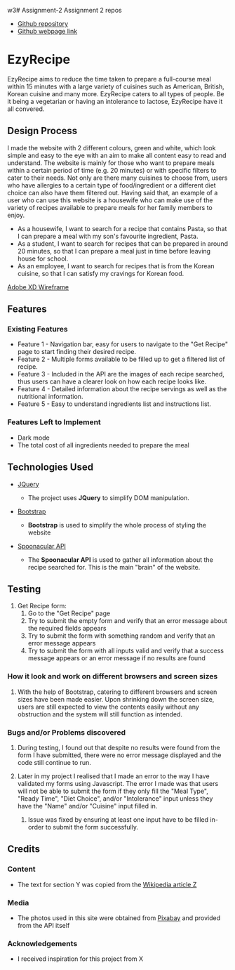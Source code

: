 w3# Assignment-2
Assignment 2 repos
- [Github repository](https://github.com/KangggX/Assignment-2)
- [Github webpage link](https://kangggx.github.io/Assignment-2/)

# EzyRecipe

EzyRecipe aims to reduce the time taken to prepare a full-course meal within 15 minutes with a large variety of cuisines such as 
American, British, Korean cuisine and many more. EzyRecipe caters to all types of people. Be it being a vegetarian or having an intolerance to lactose, EzyRecipe have it all convered.
 
## Design Process

I made the website with 2 different colours, green and white, which look simple and easy to the eye with an aim to make all content easy to read and understand. The website is mainly for those who want to prepare meals within a certain period of time (e.g. 20 minutes) or with specific filters to cater to their needs. Not only are there many cuisines to choose from, users who have allergies to a certain type of food/ingredient or a different diet choice can also have them filtered out. Having said that, an example of a user who can use this website is a housewife who can make use of the variety of recipes available to prepare meals for her family members to enjoy.

- As a housewife, I want to search for a recipe that contains Pasta, so that I can prepare a meal with my son's favourite ingredient, Pasta.
- As a student, I want to search for recipes that can be prepared in around 20 minutes, so that I can prepare a meal just in time before leaving house for school.
- As an employee, I want to search for recipes that is from the Korean cuisine, so that I can satisfy my cravings for Korean food.

[Adobe XD Wireframe](https://xd.adobe.com/view/471d1f6d-1b7e-4a70-9801-b3aff50f69d6-124e/)

## Features
 
### Existing Features
- Feature 1 - Navigation bar, easy for users to navigate to the "Get Recipe" page to start finding their desired recipe.
- Feature 2 - Multiple forms available to be filled up to get a filtered list of recipe.
- Feature 3 - Included in the API are the images of each recipe searched, thus users can have a clearer look on how each recipe looks like.
- Feature 4 - Detailed information about the recipe servings as well as the nutritional information.
- Feature 5 - Easy to understand ingredients list and instructions list.

### Features Left to Implement
- Dark mode
- The total cost of all ingredients needed to prepare the meal

## Technologies Used

- [JQuery](https://jquery.com)
    - The project uses **JQuery** to simplify DOM manipulation.

- [Bootstrap](https://getbootstrap.com/)
    - **Bootstrap** is used to simplify the whole process of styling the website

- [Spoonacular API](https://spoonacular.com/food-api/docs#Get-Recipe-Information)
    - The **Spoonacular API** is used to gather all information about the recipe searched for. This is the main "brain" of the website.


## Testing

1. Get Recipe form:
    1. Go to the "Get Recipe" page
    2. Try to submit the empty form and verify that an error message about the required fields appears
    3. Try to submit the form with something random and verify that an error message appears
    4. Try to submit the form with all inputs valid and verify that a success message appears or an error message if no results are found

### How it look and work on different browsers and screen sizes
1. With the help of Bootstrap, catering to different browsers and screen sizes have been made easier. Upon shrinking down the screen size, users are still expected to view the contents easily without any obstruction and the system will still function as intended.

### Bugs and/or Problems discovered
1. During testing, I found out that despite no results were found from the form I have submitted, there were no error message displayed and the code still continue to run.

2. Later in my project I realised that I made an error to the way I have validated my forms using Javascript. The error I made was that users will not be able to submit the form if they only fill the "Meal Type", "Ready Time", "Diet Choice", and/or "Intolerance" input unless they have the "Name" and/or "Cuisine" input filled in.
    1. Issue was fixed by ensuring at least one input have to be filled in-order to submit the form successfully.


## Credits

### Content
- The text for section Y was copied from the [Wikipedia article Z](https://en.wikipedia.org/wiki/Z)

### Media
- The photos used in this site were obtained from [Pixabay](https://pixabay.com) and provided from the API itself

### Acknowledgements

- I received inspiration for this project from X
